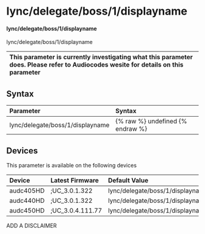 ﻿---
description: lync/delegate/boss/1/displayname
search: false
---

# lync/delegate/boss/1/displayname

#### lync/delegate/boss/1/displayname

lync/delegate/boss/1/displayname


| This parameter is currently investigating what this parameter does. Please refer to Audiocodes wesite for details on this parameter | 
| :--- |

## Syntax
| Parameter | Syntax |
| :--- | :--- |
|lync/delegate/boss/1/displayname | {% raw %} undefined {% endraw %}|

## Devices
This parameter is available on the following devices

| Device | Latest Firmware | Default Value |
|:---|:---|:---|
| audc405HD | ;UC_3.0.1.322 | lync/delegate/boss/1/displayname= 
| audc440HD | ;UC_3.0.1.322 | lync/delegate/boss/1/displayname= 
| audc450HD | ;UC_3.0.4.111.77 | lync/delegate/boss/1/displayname= 

ADD A DISCLAIMER
